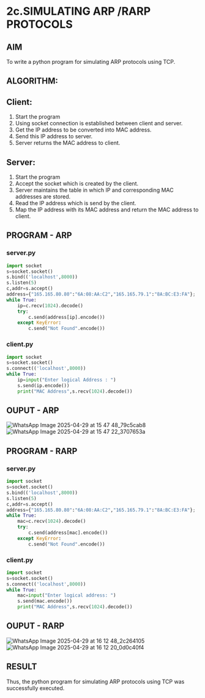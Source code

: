 # 2c.SIMULATING ARP /RARP PROTOCOLS
## AIM
To write a python program for simulating ARP protocols using TCP.
## ALGORITHM:
## Client:
1. Start the program
2. Using socket connection is established between client and server.
3. Get the IP address to be converted into MAC address.
4. Send this IP address to server.
5. Server returns the MAC address to client.
## Server:
1. Start the program
2. Accept the socket which is created by the client.
3. Server maintains the table in which IP and corresponding MAC addresses are
stored.
4. Read the IP address which is send by the client.
5. Map the IP address with its MAC address and return the MAC address to client.
## PROGRAM - ARP
### server.py
```python
import socket
s=socket.socket()
s.bind(('localhost',8000))
s.listen(5)
c,addr=s.accept()
address={"165.165.80.80":"6A:08:AA:C2","165.165.79.1":"8A:BC:E3:FA"};
while True:
    ip=c.recv(1024).decode()
    try:
        c.send(address[ip].encode())
    except KeyError:
        c.send("Not Found".encode())
```
### client.py
```python
import socket
s=socket.socket()
s.connect(('localhost',8000))
while True:
    ip=input("Enter logical Address : ")
    s.send(ip.encode())
    print("MAC Address",s.recv(1024).decode())
```
## OUPUT - ARP
![WhatsApp Image 2025-04-29 at 15 47 48_79c5cab8](https://github.com/user-attachments/assets/c44f53ef-a732-4f2f-a596-cb7e0c95b041)
![WhatsApp Image 2025-04-29 at 15 47 22_3707653a](https://github.com/user-attachments/assets/e8ec7d51-7833-4189-8f6d-b5c56e067be9)


## PROGRAM - RARP
### server.py
```python
import socket
s=socket.socket()
s.bind(('localhost',8000))
s.listen(5)
c,addr=s.accept()
address={"165.165.80.80":"6A:08:AA:C2","165.165.79.1":"8A:BC:E3:FA"};
while True:
    mac=c.recv(1024).decode()
    try:
        c.send(address[mac].encode())
    except KeyError:
        c.send("Not Found".encode())
```
### client.py
```python
import socket
s=socket.socket()
s.connect(('localhost',8000))
while True:
    mac=input("Enter logical address: ")
    s.send(mac.encode())
    print("MAC Address",s.recv(1024).decode())
```
## OUPUT - RARP
![WhatsApp Image 2025-04-29 at 16 12 48_2c264105](https://github.com/user-attachments/assets/e7c2eb5f-a5be-4d42-80ab-ec530d33e8b1)
![WhatsApp Image 2025-04-29 at 16 12 20_0d0c40f4](https://github.com/user-attachments/assets/bb307cdc-02bb-4dd5-bbd7-647b1a5b876b)


## RESULT
Thus, the python program for simulating ARP protocols using TCP was successfully executed.
